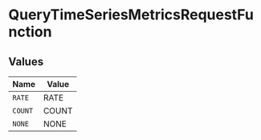 # QueryTimeSeriesMetricsRequestFunction


## Values

| Name    | Value   |
| ------- | ------- |
| `RATE`  | RATE    |
| `COUNT` | COUNT   |
| `NONE`  | NONE    |